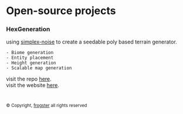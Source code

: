 
# Open-source projects

### HexGeneration
using [simplex-noise](https://github.com/jwagner/simplex-noise.js) to create a seedable poly based terrain generator.
```
- Biome generation
- Entity placement
- Height generation
- Scalable map generation
```
visit the repo [here](https://github.com/Frogster-app/HexGeneration). \
visit the website [here](https://hex.frogster.app).


# 

<sub>© Copyright, [frogster](https://frogster.app) all rights reserved</sub>
